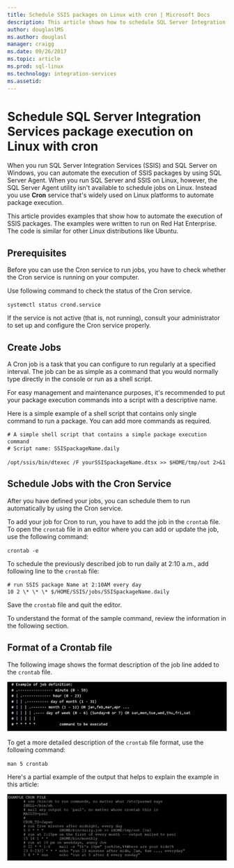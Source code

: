 ```yaml
---
title: Schedule SSIS packages on Linux with cron | Microsoft Docs
description: This article shows how to schedule SQL Server Integration Services packages on Linux with the cron service.
author: douglaslMS
ms.author: douglasl 
manager: craigg
ms.date: 09/26/2017
ms.topic: article
ms.prod: sql-linux
ms.technology: integration-services
ms.assetid: 
---
```

# Schedule SQL Server Integration Services package execution on Linux with cron

When you run SQL Server Integration Services (SSIS) and SQL Server on Windows, you can automate the execution of SSIS packages by using SQL Server Agent. When you run SQL Server and SSIS on Linux, however, the SQL Server Agent utility isn't available to schedule jobs on Linux. Instead you use **Cron** service that's widely used on Linux platforms to automate package execution.

This article provides examples that show how to automate the execution of SSIS packages. The examples were written to run on Red Hat Enterprise. The code is similar for other Linux distributions like Ubuntu.

## Prerequisites

Before you can use the Cron service to run jobs, you have to check whether the Cron service is running on your computer.

Use following command to check the status of the Cron service.

`systemctl status crond.service`

If the service is not active (that is, not running), consult your administrator to set up and configure the Cron service properly.

## Create Jobs

A Cron job is a task that you can configure to run regularly at a specified interval. The job can be as simple as a command that you would normally type directly in the console or run as a shell script.

For easy management and maintenance purposes, it's recommended to put your package execution commands into a script with a descriptive name.

Here is a simple example of a shell script that contains only single command to run a package. You can add more commands as required.

```
# A simple shell script that contains a simple package execution command
# Script name: SSISpackageName.daily

/opt/ssis/bin/dtexec /F yourSSISpackageName.dtsx >> $HOME/tmp/out 2>&1
```

## Schedule Jobs with the Cron Service

After you have defined your jobs, you can schedule them to run automatically by using the Cron service.

To add your job for Cron to run, you have to add the job in the `crontab` file. To open the `crontab` file in an editor where you can add or update the job, use the following command:

`crontab -e`

To schedule the previously described job to run daily at 2:10 a.m., add following line to the `crontab` file:

```
# run SSIS package Name at 2:10AM every day
10 2 \* \* \* $/HOME/SSIS/jobs/SSISpackageName.daily
```

Save the `crontab` file and quit the editor.

To understand the format of the sample command, review the information in the following section.
 
## Format of a Crontab file

The following image shows the format description of the job line added to the `crontab` file.

![](media/sql-server-linux-schedule-ssis-packages/ssis-linux-cron-job-definition.png)

To get a more detailed description of the `crontab` file format, use the following command:

`man 5 crontab`

Here's a partial example of the output that helps to explain the example in this article:

![](media/sql-server-linux-schedule-ssis-packages/ssis-linux-cron-crontab-format.png)
